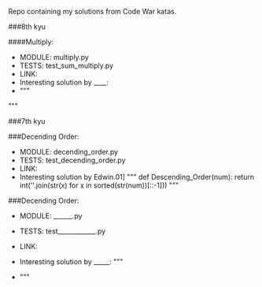 Repo containing my solutions from Code War katas.

###8th kyu

####Multiply:
- MODULE: multiply.py
- TESTS: test_sum_multiply.py
- LINK:
- Interesting solution by ____:
- """

"""

###7th kyu

###Decending Order:
- MODULE: decending_order.py
- TESTS: test_decending_order.py
- LINK:
- Interesting solution by Edwin.01]
""" def Descending_Order(num):
    return int(''.join(str(x) for x in sorted(str(num))[::-1]))
"""

###Decending Order:
- MODULE: ______.py
- TESTS: test____________.py
- LINK:
- Interesting solution by _____:
"""

- """
